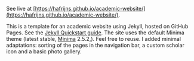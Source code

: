 See live at [https://hafrijns.github.io/academic-website/](https://hafrijns.github.io/academic-website/).

This is a template for an academic website using Jekyll, hosted on GitHub Pages. See the [Jekyll Quickstart guide](https://jekyllrb.com/docs/). The site uses the default Minima theme (latest stable, [Minima](https://rubygems.org/gems/minima) 2.5.2,). Feel free to reuse. I added minimal adaptations: sorting of the pages in the navigation bar, a custom scholar icon and a basic photo gallery. 

